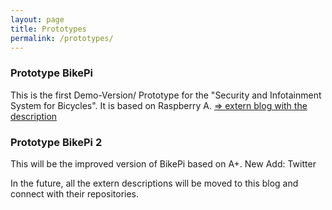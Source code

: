 ```yaml
---
layout: page
title: Prototypes
permalink: /prototypes/
---
```


### Prototype BikePi

This is the first Demo-Version/ Prototype for the "Security and Infotainment System for Bicycles".
It is based on Raspberry A. [=> extern blog with the description](http://bike-pi.blogspot.com/)

### Prototype BikePi 2

This will be the improved version of BikePi based on A+.
New Add: Twitter


In the future, all the extern descriptions will be moved to this blog and connect with their repositories. 
